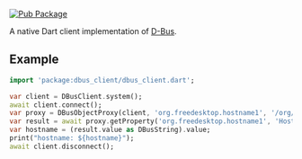 [![Pub Package](https://img.shields.io/pub/v/dbus_client.svg)](https://pub.dev/packages/dbus_client)

A native Dart client implementation of [D-Bus](https://www.freedesktop.org/wiki/Software/dbus/).

## Example

```dart
import 'package:dbus_client/dbus_client.dart';

var client = DBusClient.system();
await client.connect();
var proxy = DBusObjectProxy(client, 'org.freedesktop.hostname1', '/org/freedesktop/hostname1');
var result = await proxy.getProperty('org.freedesktop.hostname1', 'Hostname');
var hostname = (result.value as DBusString).value;
print("hostname: ${hostname}");
await client.disconnect();
```

